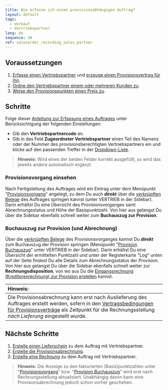 ```yaml
---
title: Wie erfasse ich einen provisionsabhängigen Auftrag?
layout: default
tags:
  - Verkauf
  - Vertriebspartner
lang: de
sequence: 30
ref: salesorder_recording_sales_partner
---
```


## Voraussetzungen
1. [Erfasse einen Vertriebspartner](Vertriebspartner_anlegen) und [erzeuge einen Provisionsvertrag für ihn](Provisionsvertrag_erzeugen).
1. [Ordne den Vertriebspartner einem oder mehreren Kunden zu](Vertriebspartner_Kunden_zuordnen).
1. [Weise den Provisionspunkten einen Preis zu](Provisionspunkte_Preis).

## Schritte
Folge dieser [Anleitung zur Erfassung eines Auftrages](Auftrag_erfassen) unter Berücksichtigung der folgenden Einstellungen:
- Gib den **Vertriebspartnercode** an.
- Gib in das Feld **Zugeordneter Vertriebspartner** einen Teil des Namens oder der Nummer des provisionsberechtigten Vertriebspartners ein und klicke auf den passenden Treffer in der <a href="Keyboard_Shortcuts_Liste#dropdown" title="Dynamisches Suchfeld (Autocomplete)">Dropdown-Liste</a>.
 >**Hinweis:** Wird eines der beiden Felder korrekt ausgefüllt, so wird das jeweils andere automatisch ergänzt.

### Provisionsvorgang einsehen
Nach Fertigstellung des Auftrages wird ein Eintrag unter dem Menüpunkt "[Provisionsvorgang](Menu)" angelegt, zu dem Du auch ***direkt*** über die [verknüpften Belege](SpringezuBelegen) des Auftrages springen kannst (unter VERTRIEB in der Sidebar). Darin erhältst Du eine Übersicht des Provisionsvorganges samt Abrechnungsstatus und Höhe der Basispunktzahl. Von hier aus gelangst Du über die Sidebar ebenfalls schnell weiter zum **Buchauszug zur Provision**.

### Buchauszug zur Provision (und Abrechnung)
Über die [verknüpften Belege](SpringezuBelegen) des Provisionsvorganges kannst Du ***direkt*** zum Buchauszug der Provision springen (Menüpunkt "[Provision Buchauszug](Menu)" unter VERTRIEB in der Sidebar). Darin erhältst Du eine Übersicht der ermittelten Punktzahl und unter der Registerkarte "Log" unten auf der Seite findest Du alle Details zum Abrechnungsstatus der Provision. Von hier aus gelangst Du über die Sidebar ebenfalls schnell weiter zur **Rechnungsdisposition**, von wo aus Du die [Eingangsrechnung (Kreditorenrechnung) zur Provision erstellen](Provisionsabrechnung_erstellen) kannst.

| **Hinweis:** |
| :--- |
| Die Provisionsabrechnung kann erst nach Auslieferung des Auftrages erstellt werden, sofern in den [Vertragsbedingungen für Provisionsverträge](Vertragsbedingungen_Provision_definieren) als Zeitpunkt für die Rechnungsstellung *nach Lieferung* eingestellt wurde. |

## Nächste Schritte
1. [Erstelle einen Lieferschein](Zu_Auftrag_Lieferschein_erstellen) zu dem Auftrag mit Vertriebspartner.
1. [Erstelle die Provisionsabrechnung](Provisionsabrechnung_erstellen).
1. [Erstelle eine Rechnung](Zu_Auftrag_Rechnung_erstellen) zu dem Auftrag mit Vertriebspartner.
 >**Hinweis:** Die Anzeige zu den fakturierten (Basis)punktzahlen unter "[Provisionsvorgang](Menu)" bzw. "[Provision Buchauszug](Menu)" wird erst nach Rechnungsstellung aktualisiert. Unabhängig davon kann eine Provisionsabrechnung jedoch schon vorher geschehen.
